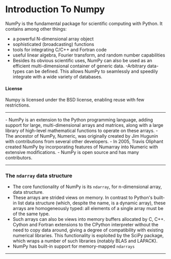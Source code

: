 Introduction To Numpy
======================
NumPy is the fundamental package for scientific computing with Python. It contains among other things:

- a powerful N-dimensional array object
- sophisticated (broadcasting) functions
- tools for integrating C/C++ and Fortran code
- useful linear algebra, Fourier transform, and random number capabilities
- Besides its obvious scientific uses, NumPy can also be used as an efficient multi-dimensional container of generic data.  -Arbitrary data-types can be defined. This allows NumPy to seamlessly and speedily integrate with a wide variety of databases.

#### License
 Numpy is licensed under the BSD license, enabling reuse with few restrictions.
<hr> 
- NumPy is an extension to the Python programming language, adding support for large, multi-dimensional arrays and
matrices, along with a large library of high-level mathematical functions to operate on these arrays. 
- The ancestor of NumPy, Numeric, was originally created by Jim Hugunin with contributions from several other developers. 
- In 2005, Travis Oliphant created NumPy by incorporating features of Numarray into Numeric with extensive modifications. 
- NumPy is open source and has many contributors.

<hr>

### The `ndarray` data structure
- The core functionality of NumPy is its `ndarray`, for n-dimensional array, data structure. 
- These arrays are strided views on memory. In contrast to Python's built-in list data structure (which, despite the name, is a dynamic array), these arrays are homogeneously typed: all elements of a single array must be of the same type.
- Such arrays can also be views into memory buffers allocated by C, C++. Cython and Fortran extensions to the CPython interpreter without the need to copy data around, giving a degree of compatibility with existing numerical libraries. This functionality is exploited by the SciPy package, which wraps a number of such libraries (notably BLAS and LAPACK). 
- NumPy has built-in support for memory-mapped `ndarrays`

<hr>
